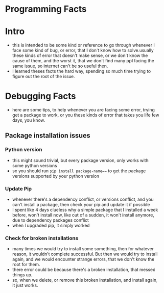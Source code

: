 # Programming Facts



# Intro
* this is intended to be some kind or reference to go through whenever I face some kind of bug, or error, that I don't know how to solve.usually these kinds of error that doesn't make sense, or we don't know the cause of them, and the worst it, that we don't find many ppl facing the same issue, so internet can't be so useful then. 
* I learned theses facts the hard way, spending so much time trying to figure out the root of the issue.



# Debugging Facts
* here are some tips, to help whenever you are facing some error, trying get a package to work, or you these kinds of error that takes you life few days, you know. 

## Package installation issues

### Python version
* this might sound trivial, but every package version, only works with some python versions
* so you should run `pip install package-name==` to get the package versions supported by your python version

### Update Pip
* whenever there's a dependency conflict, or versions conflict, and you can't install a package, then check your pip and update it if possible
* I spent like 4 days clueless why a simple package that I installed a week before, won't install now, like out of a sudden, it won't install anymore, due to dependency packages conflict
* when I upgraded pip, it simply worked 

### Check for broken installations
* many times we would try to install some something, then for whatever reason, it wouldn't complete successful. But then we would try to install again, and we would encounter strange errors, that we don't know the root for them.
* there error could be because there's a broken installation, that messed things up. 
* so, when we delete, or remove this broken installation, and install again, it just works.



